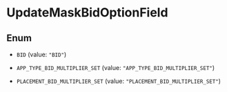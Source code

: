 

# UpdateMaskBidOptionField

## Enum


* `BID` (value: `"BID"`)

* `APP_TYPE_BID_MULTIPLIER_SET` (value: `"APP_TYPE_BID_MULTIPLIER_SET"`)

* `PLACEMENT_BID_MULTIPLIER_SET` (value: `"PLACEMENT_BID_MULTIPLIER_SET"`)




